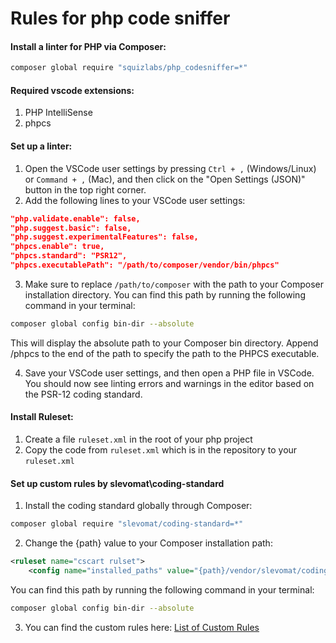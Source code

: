 # Rules for php code sniffer
#### Install a linter for PHP via Composer:
```sh
composer global require "squizlabs/php_codesniffer=*"
```
#### Required vscode extensions:
1. PHP IntelliSense
2. phpcs

#### Set up a linter:
1. Open the VSCode user settings by pressing `Ctrl + ,` (Windows/Linux) or `Command + ,` (Mac), and then click on the "Open Settings (JSON)" button in the top right corner.
2. Add the following lines to your VSCode user settings:
```json
"php.validate.enable": false,
"php.suggest.basic": false,
"php.suggest.experimentalFeatures": false,
"phpcs.enable": true,
"phpcs.standard": "PSR12",
"phpcs.executablePath": "/path/to/composer/vendor/bin/phpcs"
```
3. Make sure to replace `/path/to/composer` with the path to your Composer installation directory. You can find this path by running the following command in your terminal:
```sh
composer global config bin-dir --absolute
```
This will display the absolute path to your Composer bin directory. Append /phpcs to the end of the path to specify the path to the PHPCS executable.

4. Save your VSCode user settings, and then open a PHP file in VSCode. You should now see linting errors and warnings in the editor based on the PSR-12 coding standard.

#### Install Ruleset:
1. Create a file `ruleset.xml` in the root of your php project
2. Copy the code from  `ruleset.xml` which is in the repository to your `ruleset.xml`

#### Set up custom rules by slevomat\coding-standard
1. Install the coding standard globally through Composer:
```sh
composer global require "slevomat/coding-standard=*"
```
2. Change the {path} value to your Composer installation path:
```xml
<ruleset name="cscart rulset">
    <config name="installed_paths" value="{path}/vendor/slevomat/coding-standard" />
```
You can find this path by running the following command in your terminal:
```sh
composer global config bin-dir --absolute
```
3. You can find the custom rules here: [List of Custom Rules](https://github.com/slevomat/coding-standard/blob/master/doc/arrays.md "List of Custom Rules")
